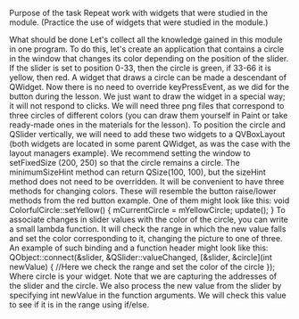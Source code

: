 Purpose of the task
Repeat work with widgets that were studied in the module.
(Practice the use of widgets that were studied in the module.)

What should be done
Let's collect all the knowledge gained in this module in one program.
To do this, let's create an application that contains a circle in the window that changes its color depending on the position of the slider.
If the slider is set to position 0-33, then the circle is green, if 33-66 it is yellow, then red.
A widget that draws a circle can be made a descendant of QWidget.
Now there is no need to override keyPressEvent, as we did for the button during the lesson.
We just want to draw the widget in a special way; it will not respond to clicks.
We will need three png files that correspond to three circles of different colors (you can draw them yourself in Paint or take ready-made ones in the materials for the lesson).
To position the circle and QSlider vertically, we will need to add these two widgets to a QVBoxLayout (both widgets are located in some parent QWidget, as was the case with the layout managers example).
We recommend setting the window to setFixedSize (200, 250) so that the circle remains a circle.
The minimumSizeHint method can return QSize(100, 100), but the sizeHint method does not need to be overridden.
It will be convenient to have three methods for changing colors.
These will resemble the button raise/lower methods from the red button example. One of them might look like this:
void ColorfulCircle::setYellow() {
    mCurrentCircle = mYellowCircle;
    update();
}
To associate changes in slider values with the color of the circle, you can write a small lambda function.
It will check the range in which the new value falls and set the color corresponding to it, changing the picture to one of three.
An example of such binding and a function header might look like this:
QObject::connect(&slider, &QSlider::valueChanged, [&slider, &circle](int newValue)
{ //Here we check the range and set the color of the circle });
Where circle is your widget.
Note that we are capturing the addresses of the slider and the circle. We also process the new value from the slider by specifying int newValue in the function arguments.
We will check this value to see if it is in the range using if/else.
